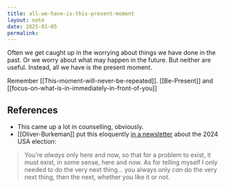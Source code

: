 ```yaml
---
title: all-we-have-is-this-present-moment
layout: note
date: 2025-01-05
permalink:
---
```

Often we get caught up in the worrying about things we have done in the past. Or we worry about what may happen in the future. But neither are useful. Instead, all we have is the present moment.

Remember [[This-moment-will-never-be-repeated]]. [[Be-Present]] and [[focus-on-what-is-in-immediately-in-front-of-you]]

## References 

- This came up a lot in counselling, obviously.
- [[Oliver-Burkeman]] put this eloquently [in a newsletter](https://ckarchive.com/b/38uphkho8gnelb37xxl75f4n98pnns7) about the 2024 USA election:
> You’re _always_ only here and now, so that for a problem to exist, it must exist, in some sense, here and now. As for telling myself I only needed to do the very next thing… you always only _can_ do the very next thing, then the next, whether you like it or not.